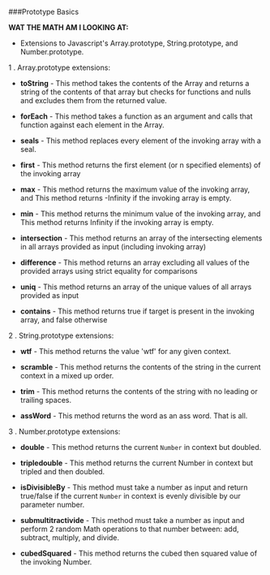 ###Prototype Basics

__WAT THE MATH AM I LOOKING AT:__
- Extensions to Javascript's Array.prototype, String.prototype, and Number.prototype.

1 . Array.prototype extensions:

  - __toString__ - This method takes the contents of the Array and returns a string of the contents of that array but checks for functions and nulls and excludes them from the returned value. 

  - __forEach__ - This method takes a function as an argument and calls that function against each element in the Array.

  - __seals__ - This method replaces every element of the invoking array with a seal.

  - __first__ - This method returns the first element (or n specified elements) of the invoking array

  - __max__ - This method returns the maximum value of the invoking array, and This method returns -Infinity if the invoking array is empty.

  - __min__ - This method returns the minimum value of the invoking array, and This method returns Infinity if the invoking array is empty.

  - __intersection__ - This method returns an array of the intersecting elements in all arrays provided as input (including invoking array)

  - __difference__ - This method returns an array excluding all values of the provided arrays using strict equality for comparisons

  - __uniq__ - This method returns an array of the unique values of all arrays provided as input

  - __contains__ - This method returns true if target is present in the invoking array, and false otherwise

2 . String.prototype extensions:

  - __wtf__ - This method returns the value 'wtf' for any given context.

  - __scramble__ - This method returns the contents of the string in the current context in a mixed up order.

  - __trim__ - This method returns the contents of the string with no leading or trailing spaces.

  - __assWord__ - This method returns the word as an ass word. That is all.

3 . Number.prototype extensions:

  - __double__ - This method returns the current `Number` in context but doubled.

  - __tripledouble__ - This method returns the current Number in context but tripled and then doubled.

  - __isDivisibleBy__ - This method must take a number as input and return true/false if the current `Number` in context is evenly divisible by our parameter number.

  - __submultitractivide__ - This method must take a number as input and perform 2 random Math operations to that number between: add, subtract, multiply, and divide.

  - __cubedSquared__ - This method returns the cubed then squared value of the invoking Number.
